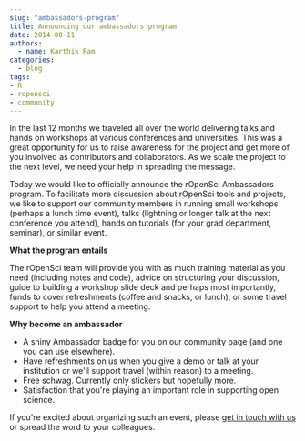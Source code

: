 ```yaml
---
slug: "ambassadors-program"
title: Announcing our ambassadors program
date: 2014-08-11
authors:
  - name: Karthik Ram
categories:
  - blog
tags:
- R
- ropensci
- community
---
```


In the last 12 months we traveled all over the world delivering talks and hands on workshops at various conferences and universities. This was a great opportunity for us to raise awareness for the project and get more of you involved as contributors and collaborators. As we scale the project to the next level, we need your help in spreading the message.

Today we would like to officially announce the rOpenSci Ambassadors program. To facilitate more discussion about rOpenSci tools and projects, we like to support our community members in running small workshops (perhaps a lunch time event), talks (lightning or longer talk at the next conference you attend),  hands on tutorials (for your grad department, seminar), or similar event.

**What the program entails**

The rOpenSci team will provide you with as much training material as you need (including notes and code), advice on structuring your discussion, guide to building a workshop slide deck and perhaps most importantly, funds to cover refreshments (coffee and snacks, or lunch), or some travel support to help you attend a meeting.

**Why become an ambassador**

- A shiny Ambassador badge for you on our community page (and one you can use elsewhere).
- Have refreshments on us when you give a demo or talk at your institution or we'll support travel (within reason) to a meeting.
- Free schwag. Currently only stickers but hopefully more.
- Satisfaction that you're playing an important role in supporting open science.


 If you're excited about organizing such an event, please [get in touch with us](http://ropensci.org/contact.html) or spread the word to your colleagues.
